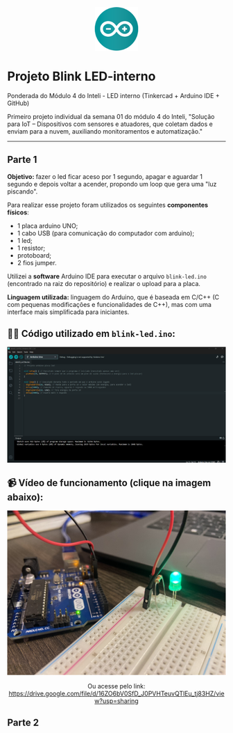 <div align="center">
<img src='readme-assets\arduino-1.svg' width='100px'>
</div>

# Projeto Blink LED-interno
Ponderada do Módulo 4 do Inteli - LED interno (Tinkercad + Arduino IDE + GitHub)

Primeiro projeto individual da semana 01 do módulo 4 do Inteli, "Solução para IoT – Dispositivos com sensores e atuadores, que coletam dados e enviam para a nuvem, auxiliando monitoramentos e automatização."

---

## Parte 1


**Objetivo:** fazer o led ficar aceso por 1 segundo, apagar e aguardar 1 segundo e depois voltar a acender, propondo um loop que gera uma "luz piscando".

Para realizar esse projeto foram utilizados os seguintes **componentes físicos**: 
- 1 placa arduino UNO;
- 1 cabo USB (para comunicação do computador com arduino);
- 1 led;
- 1 resistor;
- protoboard;
- 2 fios jumper.

Utilizei a **software** Arduino IDE para executar o arquivo `blink-led.ino` (encontrado na raiz do repositório) e realizar o upload para a placa.

**Linguagem utilizada:** linguagem do Arduino, que é baseada em C/C++ (C com pequenas modificações e funcionalidades de C++), mas com uma interface mais simplificada para iniciantes.

## 👩‍💻 Código utilizado em `blink-led.ino`:

<div align="center">
  
<img src='readme-assets\code-arduino.png' width='800px'>


</div>

## 📹 Vídeo de funcionamento (clique na imagem abaixo):

<div align="center">
  
[<img src='/readme-assets/blink.JPEG' width='800px'>](https://drive.google.com/file/d/16ZO6bV0SfD_J0PVHTeuvQTlEu_tj83HZ/view?usp=sharing)

Ou acesse pelo link: <https://drive.google.com/file/d/16ZO6bV0SfD_J0PVHTeuvQTlEu_tj83HZ/view?usp=sharing>

</div>

## Parte 2 

